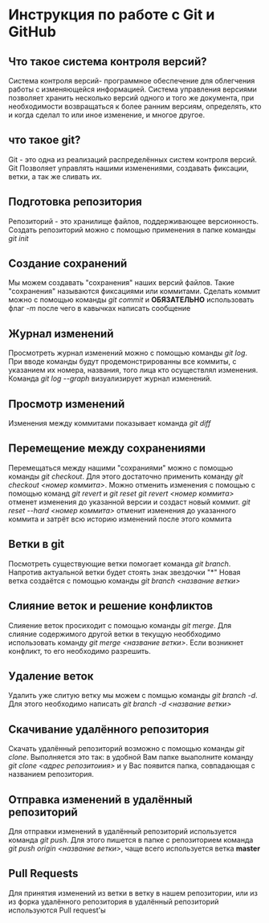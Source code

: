 # Инструкция по работе с Git и GitHub


## Что такое система контроля версий?

Система контроля версий- программное обеспечение для облегчения работы с изменяющейся информацией. Система управления версиями позволяет хранить несколько версий одного и того же документа, при необходимости возвращаться к более ранним версиям, определять, кто и когда сделал то или иное изменение, и многое другое.

## что такое git?
Git - это одна из реализаций распределённых систем контроля версий. Git Позволяет управлять нашими изменениями, создавать фиксации, ветки, а так же сливать их.

## Подготовка репозитория
Репозиторий - это хранилище файлов, поддерживающее версионность. Создать репозиторий можно с помощью применения в папке команды *git init*

## Создание сохранений

Мы можем создавать "сохранения" наших версий файлов. Такие "сохранения" называются фиксациями или коммитами. Сделать коммит можно с помощью команды *git commit* и **ОБЯЗАТЕЛЬНО** использовать флаг *-m* после чего в кавычках написать сообщение

## Журнал изменений
Просмотреть журнал изменений можно с помощью команды *git log*. При вводе команды будут продемонстрированны все коммиты, с указанием их номера, названия, того лица кто осуществлял изменения.
Команда *git log --graph* визуализирует журнал изменений.

## Просмотр изменений

Изменения между коммитами показывает команда *git diff*

## Перемещение между сохранениями
Перемещаться между нашими "сохраниями" можно с помощью команды *git checkout*. Для этого достаточно применить команду *git checkout <номер коммита>*. 
Можно отменить изменения с помощью с помощью команд *git revert* и *git reset*
*git revert <номер коммита>* отменет изменения до указанной версии и создаст новый коммит.
*git reset --hard <номер коммита>* отменит изменения до указанного коммита и затрёт всю историю изменений после этого коммита 

## Ветки в git
Посмотреть существующие ветки помогает команда  *git branch*. Напротив актуальной ветки будет стоять знак звездочки "*" 
Новая ветка создаётся с помощью команды *git branch <название ветки>* 

## Слияние веток и решение конфликтов
Слияение веток просиходит с помощью команды *git merge*. Для слияние содержимого другой ветки в текущую необбходимо использовать команду *git merge <название ветки>*. Если возникнет конфликт, то его необходимо разрешить.

## Удаление веток
Удалить уже слитую ветку мы можем с помщью команды *git branch -d*. Для этого необходимо написать *git branch -d <название ветки>*

## Скачивание удалённого репозитория
Скачать удалённый репозиторий возможно с помощью команды *git clone*. Выполняется это так: в удобной Вам папке выаполните команду *git clone <адрес репозитоиия>* и у Вас появится папка, совпадающая с названием репозитория.

## Отправка изменений в удалённый репозиторий
Для отправки изменений в удалённый репозиторий используется команда *git push*. Для этого пишется в папке с репозиторием команда *git push origin <название ветки>*, чаще всего используется ветка **master**

## Pull Requests

Для принятия изменений из ветки в ветку в нашем репозитории, или из из форка удалённого репозитория в удалённый репозиторий используются Pull request'ы
